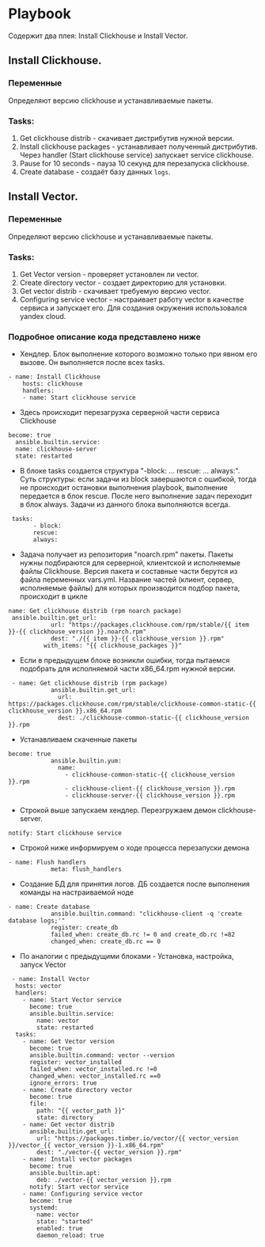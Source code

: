 # Playbook
Cодержит два плея: Install Clickhouse и Install Vector.
## Install Clickhouse.
### Переменные
Определяют версию clickhouse и устанавливаемые пакеты.
### Tasks:
1. Get clickhouse distrib - скачивает дистрибутив нужной версии.
2. Install clickhouse packages - устанавливает полученный дистрибутив.
   Через handler (Start clickhouse service) запускает service clickhouse. 
3. Pause for 10 seconds - пауза 10 секунд для перезапуска  clickhouse.
4. Create database - создаёт базу данных `logs`.
## Install Vector.
### Переменные
Определяют версию clickhouse и устанавливаемые пакеты.
### Tasks:
1. Get Vector version - проверяет установлен ли vector.
2. Create directory vector - создает директорию для установки.
3. Get vector distrib - скачивает требуемую версию vector.
4. Configuring service vector - настраивает работу vector в качестве сервиса и запускает его.
Для создания окружения использовался yandex cloud.

### Подробное описание кода представлено ниже

- Хендлер. Блок выполнение которого возможно только при явном его вызове. Он выполняется после всех tasks.
```text
- name: Install Clickhouse
    hosts: clickhouse
    handlers:
    - name: Start clickhouse service
```
- Здесь происходит перезагрузка серверной части сервиса Clickhouse
```text
become: true
  ansible.builtin.service:
  name: clickhouse-server
  state: restarted
```
- В блоке tasks создается структура "-block: ... rescue: ... always:". Суть структуры: если задачи из block завершаются с ошибкой, тогда не происходит остановки выполнения playbook, выполнение передается в блок rescue. После него выполнение задач переходит в блок always. Задачи из данного блока выполняются всегда.
```text
 tasks:
       - block:
       rescue:
       always:
```
- Задача получает из репозитория "noarch.rpm" пакеты. Пакеты нужны подбираются для серверной, клиентской и исполняемые файлы Clickhouse. Версия пакета и составные части берутся из файла переменных vars.yml. Название частей (клиент, сервер, исполняемые файлы) для которых производится подбор пакета, происходит в цикле
```text
name: Get clickhouse distrib (rpm noarch package)
 ansible.builtin.get_url:
            url: "https://packages.clickhouse.com/rpm/stable/{{ item }}-{{ clickhouse_version }}.noarch.rpm"
            dest: "./{{ item }}-{{ clickhouse_version }}.rpm"
          with_items: "{{ clickhouse_packages }}"
```
- Если в предыдущем блоке возникли ошибки, тогда пытаемся подобрать для исполняемой части x86_64.rpm нужной версии.
```text
 - name: Get clickhouse distrib (rpm package)
            ansible.builtin.get_url:
              url: https://packages.clickhouse.com/rpm/stable/clickhouse-common-static-{{ clickhouse_version }}.x86_64.rpm
              dest: ./clickhouse-common-static-{{ clickhouse_version }}.rpm
```
- Устанавливаем скаченные пакеты
```text
become: true
            ansible.builtin.yum:
              name:
                - clickhouse-common-static-{{ clickhouse_version }}.rpm
                - clickhouse-client-{{ clickhouse_version }}.rpm
                - clickhouse-server-{{ clickhouse_version }}.rpm
```
- Строкой выше запускаем хендлер. Перезгружаем демон clickhouse-server.
```text
notify: Start clickhouse service
```
- Строкой ниже информируем о ходе процесса перезапуски демона
```text
- name: Flush handlers
            meta: flush_handlers
```
- Создание БД для принятия логов. ДБ создается после выполнения команды на настраиваемой ноде
```text
- name: Create database
            ansible.builtin.command: "clickhouse-client -q 'create database logs;'"
            register: create_db
            failed_when: create_db.rc != 0 and create_db.rc !=82
            changed_when: create_db.rc == 0
```
- По аналогии с предыдущими блоками - Установка, настройка, запуск Vector
```text
 - name: Install Vector
  hosts: vector
  handlers:
    - name: Start Vector service
      become: true
      ansible.builtin.service:
        name: vector
        state: restarted
  tasks:
    - name: Get Vector version
      become: true
      ansible.builtin.command: vector --version
      register: vector_installed
      failed_when: vector_installed.rc !=0
      changed_when: vector_installed.rc ==0
      ignore_errors: true
    - name: Create directory vector
      become: true
      file:
        path: "{{ vector_path }}"
        state: directory
    - name: Get vector distrib
      ansible.builtin.get_url:
        url: "https://packages.timber.io/vector/{{ vector_version }}/vector_{{ vector_version }}-1.x86_64.rpm"
        dest: "./vector-{{ vector_version }}.rpm"
    - name: Install vector packages
      become: true
      ansible.builtin.apt:
        deb: ./vector-{{ vector_version }}.rpm
      notify: Start vector service
    - name: Configuring service vector
      become: true
      systemd:
        name: vector
        state: "started"
        enabled: true
        daemon_reload: true
```
